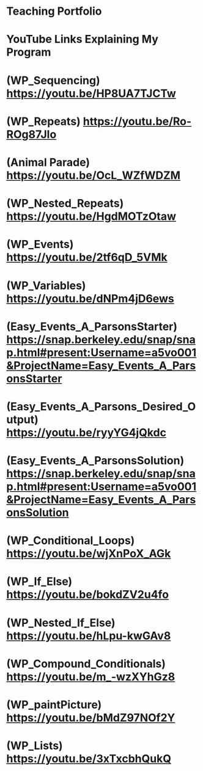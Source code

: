 # Teaching Portfolio
# YouTube Links Explaining My Program
# (WP_Sequencing) https://youtu.be/HP8UA7TJCTw
# (WP_Repeats) https://youtu.be/Ro-ROg87Jlo
# (Animal Parade) https://youtu.be/OcL_WZfWDZM
# (WP_Nested_Repeats) https://youtu.be/HgdMOTzOtaw
# (WP_Events) https://youtu.be/2tf6qD_5VMk
# (WP_Variables) https://youtu.be/dNPm4jD6ews
# (Easy_Events_A_ParsonsStarter) https://snap.berkeley.edu/snap/snap.html#present:Username=a5vo001&ProjectName=Easy_Events_A_ParsonsStarter
# (Easy_Events_A_Parsons_Desired_Output) https://youtu.be/ryyYG4jQkdc
# (Easy_Events_A_ParsonsSolution) https://snap.berkeley.edu/snap/snap.html#present:Username=a5vo001&ProjectName=Easy_Events_A_ParsonsSolution
# (WP_Conditional_Loops) https://youtu.be/wjXnPoX_AGk
# (WP_If_Else) https://youtu.be/bokdZV2u4fo
# (WP_Nested_If_Else) https://youtu.be/hLpu-kwGAv8
# (WP_Compound_Conditionals) https://youtu.be/m_-wzXYhGz8
# (WP_paintPicture) https://youtu.be/bMdZ97NOf2Y
# (WP_Lists) https://youtu.be/3xTxcbhQukQ
